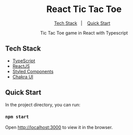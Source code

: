 <h1 align="center">React Tic Tac Toe</h1>

<p align="center">
  <a href="#tech-stack">Tech Stack</a>&nbsp;&nbsp;&nbsp;|&nbsp;&nbsp;&nbsp;
  <a href="#quick-start">Quick Start</a>&nbsp;&nbsp;&nbsp;
</p>


<p align="center">Tic Tac Toe game in React with Typescript</p>



## Tech Stack

- [TypeScript](https://www.typescriptlang.org/)
- [ReactJS](https://reactjs.org/)
- [Styled Components](https://styled-components.com/)
- [Chakra UI](https://chakra-ui.com/)


## Quick Start

In the project directory, you can run:

### `npm start`

Open [http://localhost:3000](http://localhost:3000) to view it in the browser.


